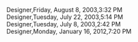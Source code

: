 ﻿Designer,Friday, August 8, 2003,3:32 PM  Designer,Tuesday, July 22, 2003,5:14 PM  Designer,Tuesday, July 8, 2003,2:42 PM  Designer,Monday, January 16, 2012,7:20 PM